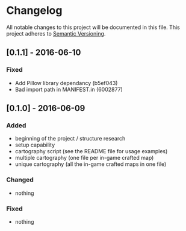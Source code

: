 # Changelog

All notable changes to this project will be documented in this file. This project adheres to [Semantic Versioning](http://semver.org/).

## [0.1.1] - 2016-06-10

### Fixed

 - Add Pillow library dependancy (b5ef043)
 - Bad import path in MANIFEST.in (6002877)

## [0.1.0] - 2016-06-09

 ### Added

  - beginning of the project / structure research
  - setup capability
  - cartography script (see the README file for usage examples)
  - multiple cartography (one file per in-game crafted map)
  - unique cartography (all the in-game crafted maps in one file)

 ### Changed

  - nothing

 ### Fixed

  - nothing
